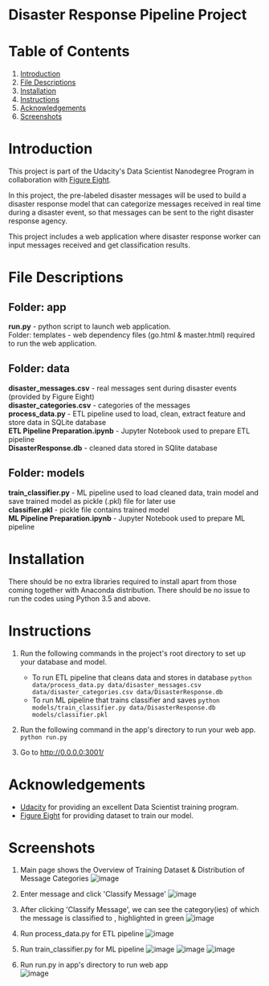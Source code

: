 # Disaster Response Pipeline Project 
# Table of Contents
1. [Introduction](https://github.com/louisteo9/udacity-disaster-response-pipeline#introduction)
2. [File Descriptions](https://github.com/louisteo9/udacity-disaster-response-pipeline#file-descriptions)
3. [Installation](https://github.com/louisteo9/udacity-disaster-response-pipeline#installation)
4. [Instructions](https://github.com/louisteo9/udacity-disaster-response-pipeline#instructions)
5. [Acknowledgements](https://github.com/louisteo9/udacity-disaster-response-pipeline#acknowledgements)
6. [Screenshots](https://github.com/louisteo9/udacity-disaster-response-pipeline#screenshots)

# Introduction
This project is part of the Udacity's Data Scientist Nanodegree Program in collaboration with [Figure Eight](https://www.figure-eight.com/).

In this project, the pre-labeled disaster messages will be used to build a disaster response model that can categorize messages received in real time during a disaster event, so that messages can be sent to the right disaster response agency.

This project includes a web application where disaster response worker can input messages received and get classification results.

# File Descriptions
## Folder: app
**run.py** - python script to launch web application.<br/>
Folder: templates - web dependency files (go.html & master.html) required to run the web application.

## Folder: data
**disaster_messages.csv** - real messages sent during disaster events (provided by Figure Eight)<br/>
**disaster_categories.csv** - categories of the messages<br/>
**process_data.py** - ETL pipeline used to load, clean, extract feature and store data in SQLite database<br/>
**ETL Pipeline Preparation.ipynb** - Jupyter Notebook used to prepare ETL pipeline<br/>
**DisasterResponse.db** - cleaned data stored in SQlite database

## Folder: models
**train_classifier.py** - ML pipeline used to load cleaned data, train model and save trained model as pickle (.pkl) file for later use<br/>
**classifier.pkl** - pickle file contains trained model<br/>
**ML Pipeline Preparation.ipynb** - Jupyter Notebook used to prepare ML pipeline

# Installation
There should be no extra libraries required to install apart from those coming together with Anaconda distribution. There should be no issue to run the codes using Python 3.5 and above.

# Instructions
1. Run the following commands in the project's root directory to set up your database and model.

    - To run ETL pipeline that cleans data and stores in database
        `python data/process_data.py data/disaster_messages.csv data/disaster_categories.csv data/DisasterResponse.db`
    - To run ML pipeline that trains classifier and saves
        `python models/train_classifier.py data/DisasterResponse.db models/classifier.pkl`

2. Run the following command in the app's directory to run your web app.
    `python run.py`

3. Go to http://0.0.0.0:3001/

# Acknowledgements
* [Udacity](https://www.udacity.com/) for providing an excellent Data Scientist training program.
* [Figure Eight](https://www.figure-eight.com/) for providing dataset to train our model.

# Screenshots
1. Main page shows the Overview of Training Dataset & Distribution of Message Categories
![image](https://github.com/louisteo9/udacity-disaster-response-pipeline/blob/main/screenshots/1.%20main%20page.JPG)

2. Enter message and click 'Classify Message'
![image](https://github.com/louisteo9/udacity-disaster-response-pipeline/blob/main/screenshots/2.%20enter%20msg%20click%20classify.JPG)

3. After clicking 'Classify Message', we can see the category(ies) of which the message is classified to , highlighted in green
![image](https://github.com/louisteo9/udacity-disaster-response-pipeline/blob/main/screenshots/3.%20classify%20result.JPG)

4. Run process_data.py for ETL pipeline
![image](https://github.com/louisteo9/udacity-disaster-response-pipeline/blob/main/screenshots/4.%20run%20process_data.JPG)

5. Run train_classifier.py for ML pipeline
![image](https://github.com/louisteo9/udacity-disaster-response-pipeline/blob/main/screenshots/5.%20run%20train_classifier_1_rev1.JPG)
![image](https://github.com/louisteo9/udacity-disaster-response-pipeline/blob/main/screenshots/5.%20run%20train_classifier_2_rev1.JPG)
![image](https://github.com/louisteo9/udacity-disaster-response-pipeline/blob/main/screenshots/5.%20run%20train_classifier_3_rev1.JPG)

6. Run run.py in app's directory to run web app<br/>
![image](https://github.com/louisteo9/udacity-disaster-response-pipeline/blob/main/screenshots/6.%20run%20app.JPG)
